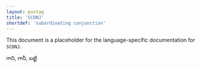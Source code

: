 ```yaml
---
layout: postag
title: 'SCONJ'
shortdef: 'subordinating conjunction'
---
```


This document is a placeholder for the language-specific documentation
for `SCONJ`.

గాని, గానీ, బట్టి 
